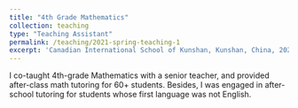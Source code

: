 ```yaml
---
title: "4th Grade Mathematics"
collection: teaching
type: "Teaching Assistant"
permalink: /teaching/2021-spring-teaching-1
excerpt: 'Canadian International School of Kunshan, Kunshan, China, 2021'
---
```


I co-taught 4th-grade Mathematics with a senior teacher, and provided after-class math tutoring for 60+ students. Besides, I was engaged in after-school tutoring for students whose first language was not English.
